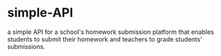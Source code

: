# simple-API
a simple API for a school's homework submission platform that enables students to submit their homework and teachers to grade students' submissions.
